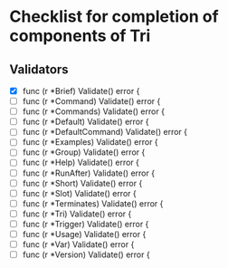 # Checklist for completion of components of Tri

## Validators

- [x] func (r *Brief) Validate() error {
- [ ] func (r *Command) Validate() error {
- [ ] func (r *Commands) Validate() error {
- [ ] func (r *Default) Validate() error {
- [ ] func (r *DefaultCommand) Validate() error {
- [ ] func (r *Examples) Validate() error {
- [ ] func (r *Group) Validate() error {
- [ ] func (r *Help) Validate() error {
- [ ] func (r *RunAfter) Validate() error {
- [ ] func (r *Short) Validate() error {
- [ ] func (r *Slot) Validate() error {
- [ ] func (r *Terminates) Validate() error {
- [ ] func (r *Tri) Validate() error {
- [ ] func (r *Trigger) Validate() error {
- [ ] func (r *Usage) Validate() error {
- [ ] func (r *Var) Validate() error {
- [ ] func (r *Version) Validate() error {